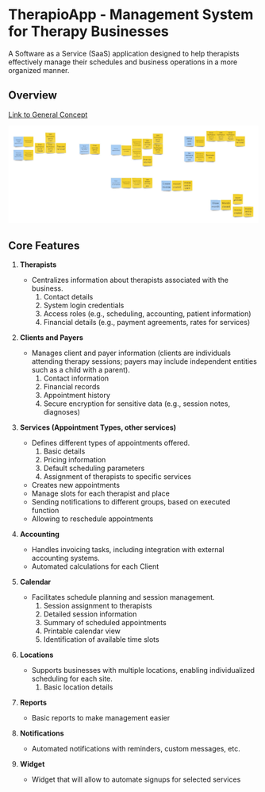 # TherapioApp - Management System for Therapy Businesses

A Software as a Service (SaaS) application designed to help therapists effectively manage their schedules and business operations in a more organized manner.

## Overview

[Link to General Concept](https://miro.com/app/board/uXjVNlyGhgY=/?share_link_id=631929838678)

![Event storming session](/docs/TBManagement%20-%20Appointments.jpg "Event storming session")

## Core Features

1. **Therapists**
    - Centralizes information about therapists associated with the business.
        1. Contact details
        2. System login credentials
        3. Access roles (e.g., scheduling, accounting, patient information)
        4. Financial details (e.g., payment agreements, rates for services)

2. **Clients and Payers**
    - Manages client and payer information (clients are individuals attending therapy sessions; payers may include independent entities such as a child with a parent).
        1. Contact information
        2. Financial records
        3. Appointment history
        4. Secure encryption for sensitive data (e.g., session notes, diagnoses)

3. **Services (Appointment Types, other services)**
    - Defines different types of appointments offered.
        1. Basic details
        2. Pricing information
        3. Default scheduling parameters
        4. Assignment of therapists to specific services
    - Creates new appointments 
    - Manage slots for each therapist and place
    - Sending notifications to different groups, based on executed function
    - Allowing to reschedule appointments 

4. **Accounting**
    - Handles invoicing tasks, including integration with external accounting systems.
    - Automated calculations for each Client

5. **Calendar**
    - Facilitates schedule planning and session management.
        1. Session assignment to therapists
        2. Detailed session information
        3. Summary of scheduled appointments
        4. Printable calendar view
        5. Identification of available time slots

6. **Locations**
    - Supports businesses with multiple locations, enabling individualized scheduling for each site.
        1. Basic location details

7. **Reports**
    - Basic reports to make management easier 

8. **Notifications** 
   - Automated notifications with reminders, custom messages, etc. 

9. **Widget** 
   - Widget that will allow to automate signups for selected services 
